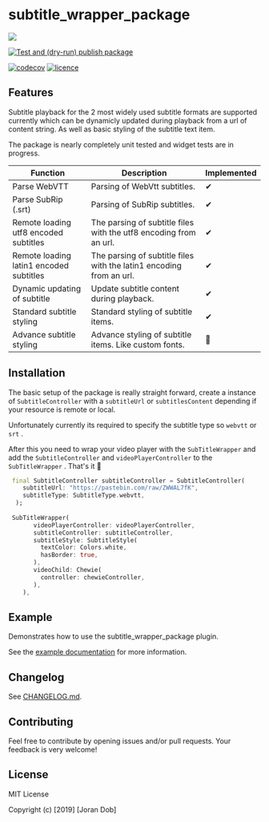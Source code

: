 # subtitle_wrapper_package

[![](https://img.shields.io/badge/pub-v2.0.2-brightgreen.svg)](https://pub.dev/packages/subtitle_wrapper_package)

[![Test and (dry-run) publish package](https://github.com/Joran-Dob/flutter_subtitle_wrapper/actions/workflows/flutter-drive.yml/badge.svg)](https://github.com/Joran-Dob/flutter_subtitle_wrapper/actions/workflows/flutter-drive.yml)

[![codecov](https://codecov.io/gh/Joran-Dob/flutter_subtitle_wrapper/branch/master/graph/badge.svg)](https://codecov.io/gh/Joran-Dob/flutter_subtitle_wrapper)
[![licence](https://img.shields.io/badge/licence-MIT-blue.svg)](https://github.com/IamTobi/spotify_sdk/blob/master/LICENSE)

## Features

Subtitle playback for the 2 most widely used subtitle formats are supported currently which can be dynamicly updated during playback from a url of content string. As well as basic styling of the subtitle text item.

The package is nearly completely unit tested and widget tests are in progress.

| Function  | Description| Implemented |
|---|---|---|
| Parse WebVTT  | Parsing of WebVtt subtitles. | ✔ |
| Parse SubRip (.srt)  | Parsing of SubRip subtitles. | ✔ |
| Remote loading utf8 encoded subtitles  | The parsing of subtitle files with the utf8 encoding from an url.| ✔ |
| Remote loading latin1 encoded subtitles  |The parsing of subtitle files with the latin1 encoding from an url. | ✔ |
| Dynamic updating of subtitle  | Update subtitle content during playback. | ✔ |
| Standard subtitle styling  | Standard styling of subtitle items. | ✔ |
| Advance subtitle styling  | Advance styling of subtitle items. Like custom fonts.| 🚧 |

## Installation

The basic setup of the package is really straight forward, create a instance of `SubtitleController` with a `subtitleUrl` or `subtitlesContent` depending if your resource is remote or local. 

Unfortunately currently its required to specify the subtitle type so `webvtt` or `srt` .

After this you need to wrap your video player with the `SubTitleWrapper` and add the `SubtitleController` and `videoPlayerController` to the `SubTitleWrapper` . That's it :tada:

``` dart
 final SubtitleController subtitleController = SubtitleController(
    subtitleUrl: "https://pastebin.com/raw/ZWWAL7fK",
    subtitleType: SubtitleType.webvtt,
  );
  
 SubTitleWrapper(
       videoPlayerController: videoPlayerController,
       subtitleController: subtitleController,
       subtitleStyle: SubtitleStyle(
         textColor: Colors.white,
         hasBorder: true,
       ),
       videoChild: Chewie(
         controller: chewieController,
       ),
	),
```

## Example

Demonstrates how to use the subtitle_wrapper_package plugin.

See the [example documentation](example/README.md) for more information.

## Changelog

See [CHANGELOG.md](CHANGELOG.md).

## Contributing

Feel free to contribute by opening issues and/or pull requests. Your feedback is very welcome!

## License

MIT License

Copyright (c) [2019] [Joran Dob]

